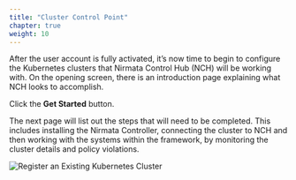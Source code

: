 ```yaml
---
title: "Cluster Control Point"
chapter: true
weight: 10
---
```


After the user account is fully activated, it’s now time to begin to configure the Kubernetes clusters that Nirmata Control Hub (NCH) will be working with. On the opening screen, there is an introduction page explaining what NCH looks to accomplish.

Click the **Get Started** button.

The next page will list out the steps that will need to be completed. This includes installing the Nirmata Controller, connecting the cluster to NCH and then working with the systems within the framework, by monitoring the cluster details and policy violations.

![Register an Existing Kubernetes Cluster](/images/register.jpg)